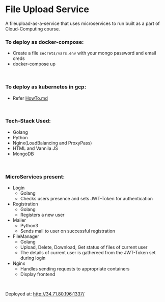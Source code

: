 # File Upload Service

A fileupload-as-a-service that uses microservices to run built as a part of Cloud-Computing course. 
<br>

### To deploy as docker-compose: 
 - Create a file `secrets/vars.env` with your mongo password and email creds
 - docker-compose up
<br>

### To deploy as kubernetes in gcp:
 - Refer [HowTo.md](./HowTo.md)
<br>


### Tech-Stack Used:
- Golang
- Python
- Nginx(LoadBalancing and ProxyPass)
- HTML and Vannila JS
- MongoDB
<br>

### MicroServices present:
- Login
    - Golang 
    - Checks users presence and sets JWT-Token for authentication
- Registration
    - Golang
    - Registers a new user
- Mailer
    - Python3
    - Sends mail to user on successful registration
- FileManager
    - Golang
    - Upload, Delete, Download, Get status of files of current user
    - The details of current user is gathereed from the JWT-Token set during login
- Nginx
    - Handles sending requests to appropriate containers
    - Display frontend
<br>

Deployed at: http://34.71.80.196:1337/ 
